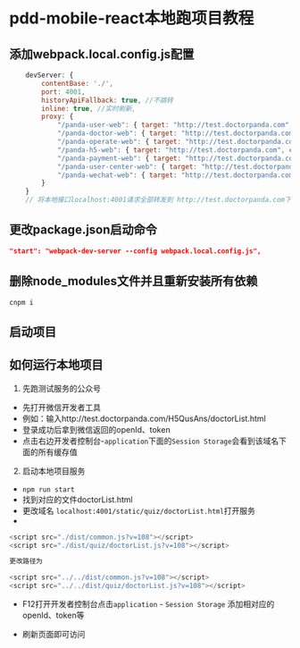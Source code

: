 # pdd-mobile-react本地跑项目教程

## 添加webpack.local.config.js配置
```javascript
    devServer: {
        contentBase: './',
        port: 4001,
        historyApiFallback: true, //不跳转
        inline: true, //实时刷新,
        proxy: {
            "/panda-user-web": { target: "http://test.doctorpanda.com", changeOrigin: true },
            "/panda-doctor-web": { target: "http://test.doctorpanda.com", changeOrigin: true },
            "/panda-operate-web": { target: "http://test.doctorpanda.com", changeOrigin: true },
            "/panda-h5-web": { target: "http://test.doctorpanda.com", changeOrigin: true },
            "/panda-payment-web": { target: "http://test.doctorpanda.com", changeOrigin: true },
            "/panda-user-center-web": { target: "http://test.doctorpanda.com", changeOrigin: true },
            "/panda-wechat-web": { target: "http://test.doctorpanda.com", changeOrigin: true },
        }
    }
    // 将本地接口localhost:4001请求全部转发到 http://test.doctorpanda.com下
```


## 更改package.json启动命令
```json
"start": "webpack-dev-server --config webpack.local.config.js",
```

## 删除node_modules文件并且重新安装所有依赖

```
cnpm i
```

## 启动项目



## 如何运行本地项目

1. 先跑测试服务的公众号
- 先打开微信开发者工具
- 例如：输入http://test.doctorpanda.com/H5QusAns/doctorList.html
- 登录成功后拿到微信返回的openId、token
- 点击右边开发者控制台-``application``下面的``Session Storage``会看到该域名下面的所有缓存值

2. 启动本地项目服务
-  ``npm run start``
- 找到对应的文件doctorList.html
- 更改域名 ``localhost:4001/static/quiz/doctorList.html``打开服务
- 
```javascript
<script src="./dist/common.js?v=108"></script>
<script src="./dist/quiz/doctorList.js?v=108"></script>

更改路径为

<script src="../../dist/common.js?v=108"></script>
<script src="../../dist/quiz/doctorList.js?v=108"></script>
```

- F12打开开发者控制台点击``application`` - ``Session Storage`` 添加相对应的openId、token等

- 刷新页面即可访问